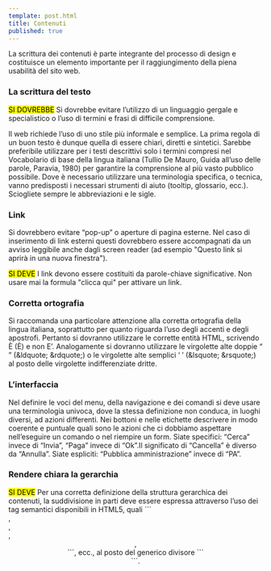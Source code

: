 ```yaml
---
template: post.html
title: Contenuti
published: true
---
```


La scrittura dei contenuti è parte integrante del processo di design e costituisce un elemento importante per il raggiungimento della piena usabilità del sito web.

### La scrittura del testo

<div class="lg-callout lg-callout-should">
<mark>SI DOVREBBE</mark>
Si dovrebbe evitare l’utilizzo di un linguaggio gergale e specialistico o l’uso di termini e frasi di difficile comprensione. 
</div>

Il web richiede l’uso di uno stile più informale e semplice. La prima regola di un buon testo 
è dunque quella di essere chiari, diretti e sintetici. Sarebbe preferibile utilizzare per i testi descrittivi 
solo i termini compresi nel Vocabolario di base della lingua italiana (Tullio De Mauro, 
Guida all’uso delle parole, Paravia, 1980) per garantire la comprensione al più vasto pubblico possibile. 
Dove è necessario utilizzare una terminologia specifica, o tecnica, vanno predisposti i necessari 
strumenti di aiuto (tooltip, glossario, ecc.). Sciogliete sempre le abbreviazioni e le sigle.

### Link

Si dovrebbero evitare “pop-up” o aperture di pagina esterne. Nel caso di inserimento di link esterni questi dovrebbero essere accompagnati da un avviso leggibile anche dagli screen reader (ad esempio "Questo link si aprirà in una nuova finestra"). 

<div class="lg-callout lg-callout-must">
<mark>SI DEVE</mark>
I link devono essere costituiti da parole-chiave significative. Non usare mai la formula "clicca qui" per attivare un link. 
</div>

### Corretta ortografia
Si raccomanda una particolare attenzione alla corretta ortografia della lingua italiana, soprattutto per quanto riguarda l’uso degli accenti e degli apostrofi. Pertanto si dovranno utilizzare le corrette entità HTML, scrivendo È (È) e non E’. Analogamente si dovranno utilizzare le virgolette alte doppie “ ” (&ldquote; &rdquote;) o le virgolette alte semplici ‘ ’ (&lsquote; &rsquote;) al posto delle virgolette indifferenziate dritte.

### L’interfaccia
Nel definire le voci del menu, della navigazione e dei comandi si deve usare una terminologia univoca, dove la stessa definizione non conduca, in luoghi diversi, ad azioni differenti. Nei bottoni e nelle etichette descrivere in modo coerente e puntuale quali sono le azioni che ci dobbiamo aspettare nell’eseguire un comando o nel riempire un form. Siate specifici: “Cerca” invece di “Invia”, “Paga” invece di “Ok”.Il significato di “Cancella” è diverso da “Annulla”. Siate espliciti: “Pubblica amministrazione” invece di “PA”.

### Rendere chiara la gerarchia
<div class="lg-callout lg-callout-must">
<mark>SI DEVE</mark>
Per una corretta definizione della struttura gerarchica dei contenuti, la suddivisione in parti deve essere espressa attraverso l’uso dei tag semantici disponibili in HTML5, quali ```<article>, <aside>, <figcaption>, <header>, <footer>```, ecc., al posto del generico divisore ```<div>```.
</div>

